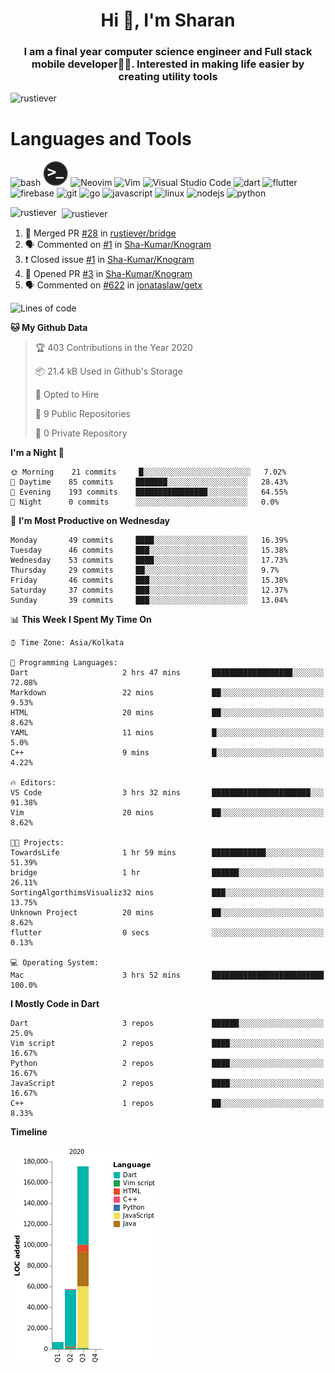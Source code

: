 <h1 align="center">Hi 👋, I'm Sharan</h1>
<h3 align="center">I am a final year computer science engineer and Full stack mobile developer👨‍💻. Interested in making life easier by creating utility tools</h3>


<p align="left"> <img src="https://komarev.com/ghpvc/?username=rustiever" alt="rustiever" /> </p>

<!-- * 🔭 I’m currently working on [Bridge](https://github.com/rustiever/bridge)

* 🌱 I’m currently learning **Flutter, Golang**

* 📫 How to reach me **sharanneeded@gmail.com**

* ⚡ Available for Freelance projects/internship opportunities. -->

# Languages and Tools

<p align="left">

  <img src="https://www.vectorlogo.zone/logos/gnu_bash/gnu_bash-icon.svg" alt="bash" width="40" height="40"/>

  <img src="https://raw.githubusercontent.com/github/explore/d92924b1d925bb134e308bd29c9de6c302ed3beb/topics/terminal/terminal.png" alt="Terminal" width="40" height="40"/> 

  <img src="https://www.vectorlogo.zone/logos/neovimio/neovimio-icon.svg" alt="Neovim" width="40" height="40"/> 
  
  <img src="https://www.vectorlogo.zone/logos/vim/vim-icon.svg" alt="Vim" width="40" height="40"/> 

  <img src="https://www.vectorlogo.zone/logos/visualstudio_code/visualstudio_code-icon.svg" alt="Visual Studio Code" width="40" height="40"/> 

  <img src="https://www.vectorlogo.zone/logos/dartlang/dartlang-icon.svg" alt="dart" width="40" height="40"/>

  <img src="https://www.vectorlogo.zone/logos/flutterio/flutterio-icon.svg" alt="flutter" width="40" height="40"/> 
  
  <img src="https://www.vectorlogo.zone/logos/firebase/firebase-icon.svg" alt="firebase" width="40" height="40"/>

  <img src="https://www.vectorlogo.zone/logos/git-scm/git-scm-icon.svg" alt="git" width="40" height="40"/> 

  <img src="https://devicons.github.io/devicon/devicon.git/icons/go/go-original.svg" alt="go" width="40" height="40"/>

  <img src="https://devicons.github.io/devicon/devicon.git/icons/javascript/javascript-original.svg" alt="javascript" width="40" height="40"/>
  
  <img src="https://devicons.github.io/devicon/devicon.git/icons/linux/linux-original.svg" alt="linux" width="40" height="40"/> 

  <img src="https://devicons.github.io/devicon/devicon.git/icons/nodejs/nodejs-original-wordmark.svg" alt="nodejs" width="40" height="40"/>

  <img src="https://devicons.github.io/devicon/devicon.git/icons/python/python-original.svg" alt="python" width="40" height="40"/>
  </p>
  <p> <img align="left" src="https://github-readme-stats.vercel.app/api/top-langs/?username=rustiever&layout=compact&hide=html" alt="rustiever" /></p>

  <p>&nbsp; <img align="center" src="https://github-readme-stats.vercel.app/api?username=rustiever&show_icons=true" alt="rustiever" /></p>

<!--START_SECTION:activity-->
1. 🎉 Merged PR [#28](https://github.com//rustiever/bridge/pull/28) in [rustiever/bridge](https://github.com//rustiever/bridge)
2. 🗣 Commented on [#1](https://github.com//Sha-Kumar/Knogram/issues/1) in [Sha-Kumar/Knogram](https://github.com//Sha-Kumar/Knogram)
3. ❗️ Closed issue [#1](https://github.com//Sha-Kumar/Knogram/issues/1) in [Sha-Kumar/Knogram](https://github.com//Sha-Kumar/Knogram)
4. 💪 Opened PR [#3](https://github.com//Sha-Kumar/Knogram/pull/3) in [Sha-Kumar/Knogram](https://github.com//Sha-Kumar/Knogram)
5. 🗣 Commented on [#622](https://github.com//jonataslaw/getx/issues/622) in [jonataslaw/getx](https://github.com//jonataslaw/getx)
<!--END_SECTION:activity-->

<!--START_SECTION:waka-->
![Lines of code](https://img.shields.io/badge/From%20Hello%20World%20I%27ve%20Written-6.8%20million%20lines%20of%20code-blue)

**🐱 My Github Data** 

> 🏆 403 Contributions in the Year 2020
 > 
> 📦 21.4 kB Used in Github's Storage 
 > 
> 💼 Opted to Hire
 > 
> 📜 9 Public Repositories
 > 
> 🔑 0 Private Repository 
 > 
**I'm a Night 🦉** 

```text
🌞 Morning    21 commits     █░░░░░░░░░░░░░░░░░░░░░░░░   7.02% 
🌆 Daytime    85 commits     ███████░░░░░░░░░░░░░░░░░░   28.43% 
🌃 Evening    193 commits    ████████████████░░░░░░░░░   64.55% 
🌙 Night      0 commits      ░░░░░░░░░░░░░░░░░░░░░░░░░   0.0%

```
📅 **I'm Most Productive on Wednesday** 

```text
Monday       49 commits     ████░░░░░░░░░░░░░░░░░░░░░   16.39% 
Tuesday      46 commits     ███░░░░░░░░░░░░░░░░░░░░░░   15.38% 
Wednesday    53 commits     ████░░░░░░░░░░░░░░░░░░░░░   17.73% 
Thursday     29 commits     ██░░░░░░░░░░░░░░░░░░░░░░░   9.7% 
Friday       46 commits     ███░░░░░░░░░░░░░░░░░░░░░░   15.38% 
Saturday     37 commits     ███░░░░░░░░░░░░░░░░░░░░░░   12.37% 
Sunday       39 commits     ███░░░░░░░░░░░░░░░░░░░░░░   13.04%

```


📊 **This Week I Spent My Time On** 

```text
⌚︎ Time Zone: Asia/Kolkata

💬 Programming Languages: 
Dart                     2 hrs 47 mins       ██████████████████░░░░░░░   72.08% 
Markdown                 22 mins             ██░░░░░░░░░░░░░░░░░░░░░░░   9.53% 
HTML                     20 mins             ██░░░░░░░░░░░░░░░░░░░░░░░   8.62% 
YAML                     11 mins             █░░░░░░░░░░░░░░░░░░░░░░░░   5.0% 
C++                      9 mins              █░░░░░░░░░░░░░░░░░░░░░░░░   4.22%

🔥 Editors: 
VS Code                  3 hrs 32 mins       ██████████████████████░░░   91.38% 
Vim                      20 mins             ██░░░░░░░░░░░░░░░░░░░░░░░   8.62%

🐱‍💻 Projects: 
TowardsLife              1 hr 59 mins        ████████████░░░░░░░░░░░░░   51.39% 
bridge                   1 hr                ██████░░░░░░░░░░░░░░░░░░░   26.11% 
SortingAlgorthimsVisualiz32 mins             ███░░░░░░░░░░░░░░░░░░░░░░   13.75% 
Unknown Project          20 mins             ██░░░░░░░░░░░░░░░░░░░░░░░   8.62% 
flutter                  0 secs              ░░░░░░░░░░░░░░░░░░░░░░░░░   0.13%

💻 Operating System: 
Mac                      3 hrs 52 mins       █████████████████████████   100.0%

```

**I Mostly Code in Dart** 

```text
Dart                     3 repos             ██████░░░░░░░░░░░░░░░░░░░   25.0% 
Vim script               2 repos             ████░░░░░░░░░░░░░░░░░░░░░   16.67% 
Python                   2 repos             ████░░░░░░░░░░░░░░░░░░░░░   16.67% 
JavaScript               2 repos             ████░░░░░░░░░░░░░░░░░░░░░   16.67% 
C++                      1 repos             ██░░░░░░░░░░░░░░░░░░░░░░░   8.33%

```


**Timeline**

![Chart not found](https://github.com/rustiever/rustiever/blob/master/charts/bar_graph.png) 


<!--END_SECTION:waka-->